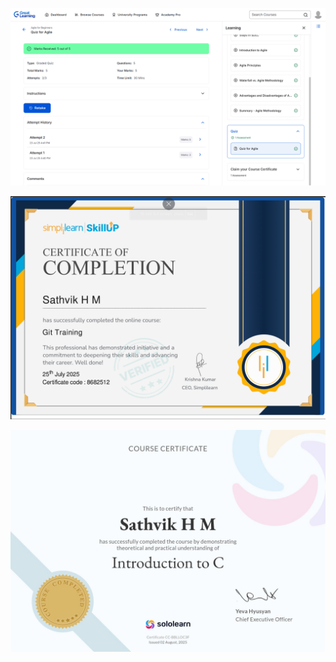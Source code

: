 ![Agile Image](Applied_SDLCAgile[1]/Agile_GreatLearning.png)


![Git Certificate](Git[2]/GitCertificate.png)


![C_Certificate](C[4]/C_Certificate.jpg)


